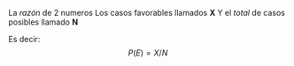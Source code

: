 La *razón* de 2 numeros
Los casos favorables llamados **X**
Y el *total* de casos posibles llamado **N**

Es decir:
$$
P(E) = X/N
$$